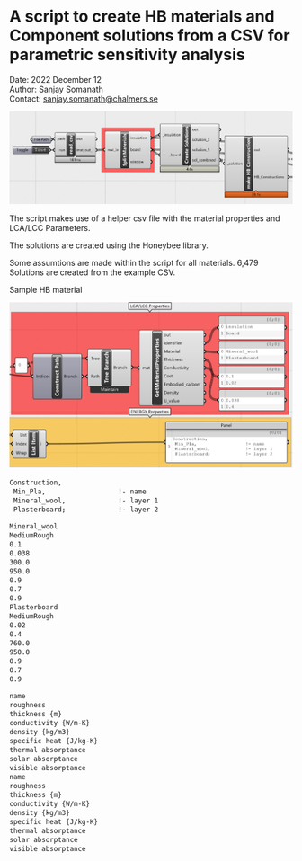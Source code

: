 # A script to create HB materials and Component solutions from a CSV for parametric sensitivity analysis

Date: 2022 December 12  
Author: Sanjay Somanath  
Contact: sanjay.somanath@chalmers.se  

![Script](media/script.png)

The script makes use of a helper csv file with the material properties and LCA/LCC Parameters.

The solutions are created using the Honeybee library.

Some assumtions are made within the script for all materials. 6,479 Solutions are created from the example CSV.

Sample HB material

![MatProp](media/mat_properties.png)  

```
Construction,
 Min_Pla,                  !- name
 Mineral_wool,             !- layer 1
 Plasterboard;             !- layer 2

```

```
Mineral_wool
MediumRough
0.1
0.038
300.0
950.0
0.9
0.7
0.9
Plasterboard
MediumRough
0.02
0.4
760.0
950.0
0.9
0.7
0.9

```

```
name
roughness
thickness {m}
conductivity {W/m-K}
density {kg/m3}
specific heat {J/kg-K}
thermal absorptance
solar absorptance
visible absorptance
name
roughness
thickness {m}
conductivity {W/m-K}
density {kg/m3}
specific heat {J/kg-K}
thermal absorptance
solar absorptance
visible absorptance

```